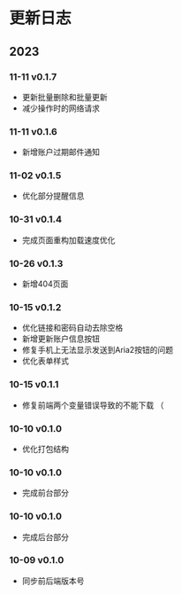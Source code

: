 # 更新日志

## 2023

### 11-11 v0.1.7

- 更新批量删除和批量更新
- 减少操作时的网络请求

### 11-11 v0.1.6

- 新增账户过期邮件通知

### 11-02 v0.1.5

- 优化部分提醒信息

### 10-31 v0.1.4

- 完成页面重构加载速度优化

### 10-26 v0.1.3

- 新增404页面

### 10-15 v0.1.2

- 优化链接和密码自动去除空格
- 新增更新账户信息按钮
- 修复手机上无法显示发送到Aria2按钮的问题
- 优化表单样式

### 10-15 v0.1.1

- 修复前端两个变量错误导致的不能下载 （

### 10-10 v0.1.0

- 优化打包结构

### 10-10 v0.1.0

- 完成前台部分

### 10-10 v0.1.0

- 完成后台部分

### 10-09 v0.1.0

- 同步前后端版本号
